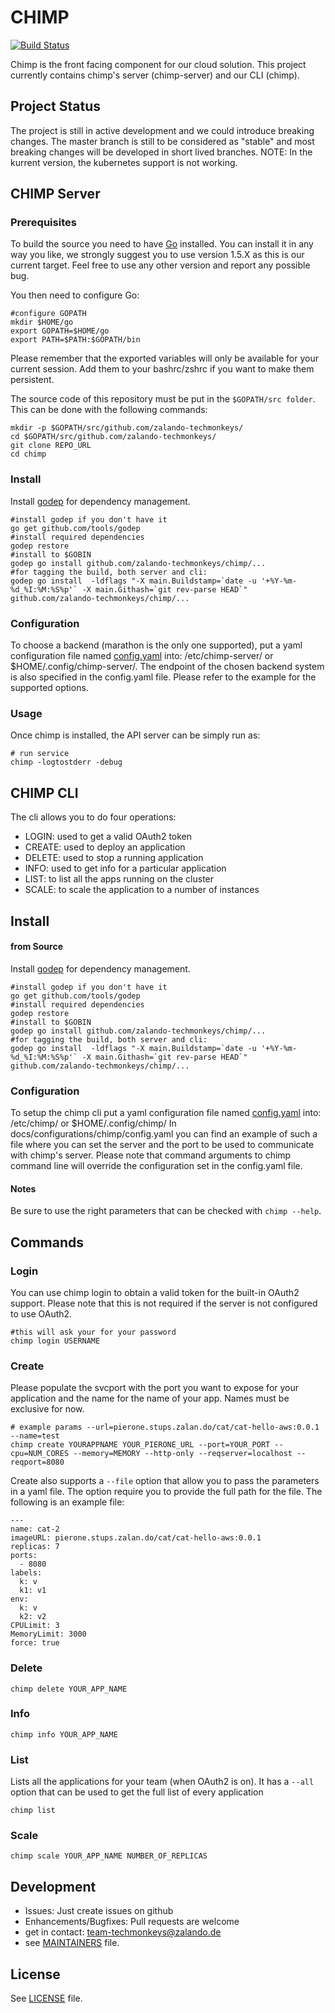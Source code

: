 # CHIMP
[![Build Status](https://travis-ci.org/zalando-techmonkeys/chimp.svg?branch=master)](https://travis-ci.org/zalando-techmonkeys/chimp)

Chimp is the front facing component for our cloud solution.
This project currently contains chimp's server (chimp-server) and our CLI (chimp).

## Project Status
The project is still in active development and we could introduce breaking changes. The master branch is still to be considered as "stable" and most breaking changes will be developed in short lived branches. 
NOTE: In the kurrent version, the kubernetes support is not working.

## CHIMP Server


### Prerequisites

To build the source you need to have [Go](https://golang.org/) installed. You
can install it in any way you like, we strongly suggest you to use version 1.5.X as this is our current target. Feel free to use any other version and report any possible bug.

You then need to configure Go:

````
#configure GOPATH
mkdir $HOME/go
export GOPATH=$HOME/go
export PATH=$PATH:$GOPATH/bin
````
Please remember that the exported variables will only be available for your
current session. Add them to your bashrc/zshrc if you want to make them
persistent.

The source code of this repository must be put in the ```$GOPATH/src folder```.
This can be done with the following commands:

````
mkdir -p $GOPATH/src/github.com/zalando-techmonkeys/
cd $GOPATH/src/github.com/zalando-techmonkeys/
git clone REPO_URL
cd chimp
````

### Install

Install [godep](https://github.com/tools/godep) for dependency management.

````
#install godep if you don't have it
go get github.com/tools/godep
#install required dependencies
godep restore
#install to $GOBIN
godep go install github.com/zalando-techmonkeys/chimp/...
#for tagging the build, both server and cli:
godep go install  -ldflags "-X main.Buildstamp=`date -u '+%Y-%m-%d_%I:%M:%S%p'` -X main.Githash=`git rev-parse HEAD`"   github.com/zalando-techmonkeys/chimp/...
````

### Configuration
To choose a backend (marathon is the only one supported), put a yaml configuration
file named [config.yaml](chimp/docs/configurations/chimp-server/config.yaml) into: /etc/chimp-server/ or $HOME/.config/chimp-server/.
The endpoint of the chosen backend system is also specified in the config.yaml file. Please refer to the example for the supported options.

### Usage
Once chimp is installed, the API server can be simply run as:

````
# run service
chimp -logtostderr -debug
````

## CHIMP CLI

The cli allows you to do four operations:

- LOGIN: used to get a valid OAuth2 token
- CREATE: used to deploy an application
- DELETE: used to stop a running application
- INFO: used to get info for a particular application
- LIST: to list all the apps running on the cluster
- SCALE: to scale the application to a number of instances

## Install
#### from Source

Install [godep](https://github.com/tools/godep) for dependency management.

````
#install godep if you don't have it
go get github.com/tools/godep
#install required dependencies
godep restore
#install to $GOBIN
godep go install github.com/zalando-techmonkeys/chimp/...
#for tagging the build, both server and cli:
godep go install  -ldflags "-X main.Buildstamp=`date -u '+%Y-%m-%d_%I:%M:%S%p'` -X main.Githash=`git rev-parse HEAD`"   github.com/zalando-techmonkeys/chimp/...
````

### Configuration
To setup the chimp cli put a yaml configuration file named [config.yaml](chimp/docs/configurations/chimp/config.yaml) into: /etc/chimp/ or $HOME/.config/chimp/ In docs/configurations/chimp/config.yaml you can find an example of such a file where you can set the server and the port to be used to communicate with chimp's server.
Please note that command arguments to chimp command line will override the configuration set in the config.yaml file.


#### Notes
Be sure to use the right parameters that can be checked with ```chimp --help```.

## Commands

### Login
You can use chimp login to obtain a valid token for the built-in OAuth2 support. Please note that this is not required if
the server is not configured to use OAuth2.
````
#this will ask your for your password
chimp login USERNAME
````

### Create
Please populate the svcport with the port you want to expose for your application and the name for the name of your app. Names must be exclusive for now.

````
# example params --url=pierone.stups.zalan.do/cat/cat-hello-aws:0.0.1 --name=test
chimp create YOURAPPNAME YOUR_PIERONE_URL --port=YOUR_PORT --cpu=NUM_CORES --memory=MEMORY --http-only --reqserver=localhost --reqport=8080
````

Create also supports a ```--file``` option that allow you to pass the parameters in a yaml file. The option require you to provide the full path for the file.
The following is an example file:

````
---
name: cat-2
imageURL: pierone.stups.zalan.do/cat/cat-hello-aws:0.0.1
replicas: 7
ports:
  - 8080
labels:
  k: v
  k1: v1
env:
  k: v
  k2: v2
CPULimit: 3
MemoryLimit: 3000
force: true
````

### Delete
````
chimp delete YOUR_APP_NAME
````

### Info
````
chimp info YOUR_APP_NAME
````

### List
Lists all the applications for your team (when OAuth2 is on). It has a ```--all``` option that can be used to get the full list of every application
````
chimp list
````

### Scale
````
chimp scale YOUR_APP_NAME NUMBER_OF_REPLICAS
````

## Development
* Issues: Just create issues on github
* Enhancements/Bugfixes: Pull requests are welcome
* get in contact: team-techmonkeys@zalando.de
* see [MAINTAINERS](https://github.com/zalando-techmonkeys/gin-gomonitor/blob/master/MAINTAINERS)
file.

## License

See [LICENSE](LICENSE) file.
